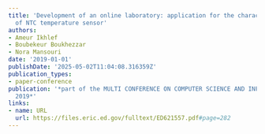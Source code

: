 ```yaml
---
title: 'Development of an online laboratory: application for the characterization
  of NTC temperature sensor'
authors:
- Ameur Ikhlef
- Boubekeur Boukhezzar
- Nora Mansouri
date: '2019-01-01'
publishDate: '2025-05-02T11:04:08.316359Z'
publication_types:
- paper-conference
publication: '*part of the MULTI CONFERENCE ON COMPUTER SCIENCE AND INFORMATION SYSTEMS
  2019*'
links:
- name: URL
  url: https://files.eric.ed.gov/fulltext/ED621557.pdf#page=282
---
```

